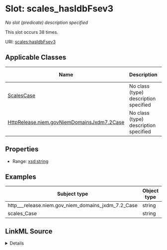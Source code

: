 

# Slot: scales_hasIdbFsev3


_No slot (predicate) description specified_






This slot occurs 38 times.


URI: [scales:hasIdbFsev3](http://schemas.scales-okn.org/rdf/scales#hasIdbFsev3)



<!-- no inheritance hierarchy -->





## Applicable Classes

| Name | Description | Modifies Slot |
| --- | --- | --- |
| [ScalesCase](../classes/ScalesCase.md) | No class (type) description specified |  yes  |
| [HttpRelease.niem.govNiemDomainsJxdm7.2Case](../classes/HttpRelease.niem.govNiemDomainsJxdm7.2Case.md) | No class (type) description specified |  yes  |







## Properties

* Range: [xsd:string](http://www.w3.org/2001/XMLSchema#string)






## Examples

| Subject type | Object type | Example subject | Example object | Occurrences |
| --- | --- | --- | --- | --- |
| http___release.niem.gov_niem_domains_jxdm_7.2_Case | string | scales:/CaseCriminal | -8 | 38 |
| scales_Case | string | scales:/CaseCriminal | -8 | 38 |




## LinkML Source

<details>

```yaml
name: scales_hasIdbFsev3
annotations:
  count:
    tag: count
    value: 38
description: No slot (predicate) description specified
examples:
- object:
    example_object: '-8'
    example_object_type: string
    example_predicate: scales:hasIdbFsev3
    example_subject: scales:/CaseCriminal
    example_subject_type: http___release.niem.gov_niem_domains_jxdm_7.2_Case
- object:
    example_object: '-8'
    example_object_type: string
    example_predicate: scales:hasIdbFsev3
    example_subject: scales:/CaseCriminal
    example_subject_type: scales_Case
from_schema: scales-kg
rank: 1000
slot_uri: scales:hasIdbFsev3
alias: scales_hasIdbFsev3
domain_of:
- http___release.niem.gov_niem_domains_jxdm_7.2_Case
- scales_Case
range: string

```
</details>